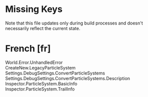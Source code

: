 # Missing Keys
Note that this file updates only during build processes and doesn't necessarily reflect the current state.

# French [fr]
World.Error.UnhandledError  
CreateNew.LegacyParticleSystem  
Settings.DebugSettings.ConvertParticleSystems  
Settings.DebugSettings.ConvertParticleSystems.Description  
Inspector.ParticleSystem.BasicInfo  
Inspector.ParticleSystem.TrailInfo  

